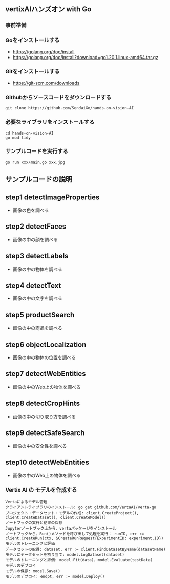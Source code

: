 ## vertixAIハンズオン with Go

### 事前準備

### Goをインストールする
- https://golang.org/doc/install
- https://golang.org/doc/install?download=go1.20.1.linux-amd64.tar.gz

### Gitをインストールする
- https://git-scm.com/downloads

### Githubからソースコードをダウンロードする

```
git clone https://github.com/SendaiGo/hands-on-vision-AI
```

### 必要なライブラリをインストールする

```
cd hands-on-vision-AI
go mod tidy
```

### サンプルコードを実行する

```
go run xxx/main.go xxx.jpg
```
## サンプルコードの説明

## step1 detectImageProperties
- 画像の色を調べる

## step2 detectFaces
- 画像の中の顔を調べる

## step3 detectLabels
- 画像の中の物体を調べる

## step4 detectText
- 画像の中の文字を調べる

## step5 productSearch
- 画像の中の商品を調べる

## step6 objectLocalization
- 画像の中の物体の位置を調べる

## step7 detectWebEntities
- 画像の中のWeb上の物体を調べる

## step8 detectCropHints
- 画像の中の切り取り方を調べる

## step9 detectSafeSearch
- 画像の中の安全性を調べる

## step10 detectWebEntities
- 画像の中のWeb上の物体を調べる


### Vertix AI の モデルを作成する


```
Vertaによるモデル管理
クライアントライブラリのインストール: go get github.com/VertaAI/verta-go
プロジェクト・データセット・モデルの作成: client.CreateProject(), client.CreateDataset(), client.CreateModel()
ノートブックの実行と結果の保存
Jupyterノートブック上から、vertaパッケージをインストール
ノートブックから、Run()メソッドを呼び出して処理を実行： runID, err := client.CreateRun(ctx, &CreateRunRequest{ExperimentID: experiment.ID})
モデルのトレーニングと評価
データセットの取得: dataset, err := client.FindDatasetByName(datasetName)
モデルにデータセットを割り当て: model.LogDataset(dataset)
モデルのトレーニングと評価: model.Fit(data)、model.Evaluate(testData)
モデルのデプロイ
モデルの保存: model.Save()
モデルのデプロイ: endpt, err := model.Deploy()
```

